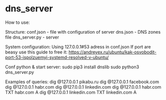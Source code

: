 # dns_server
How to use:

Structure:
conf.json - file with configuration of server
dns.json - DNS zones file
dns_server.py - server

System configuration:
Using 127.0.0.1#53 adress in conf.json
If port are beasy use this guide to free it:
https://andreyex.ru/ubuntu/kak-osvobodit-port-53-ispolzuemyj-systemd-resolved-v-ubuntu/

Conf python & start server: 
sudo pip3 install dnslib
sudo python3 dns_server.py

Examples of queries:
dig @127.0.0.1 pikabu.ru 
dig @127.0.0.1 facebook.com
dig @127.0.0.1 habr.com 
dig @127.0.0.1 linkedin.com
dig @127.0.0.1 habr.com TXT habr.com A
dig @127.0.0.1 linkedin.com TXT linkedin.com A

